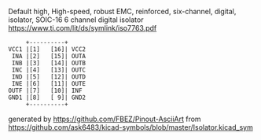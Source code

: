 Default high, High-speed, robust EMC, reinforced, six-channel, digital, isolator, SOIC-16
6 channel digital isolator
https://www.ti.com/lit/ds/symlink/iso7763.pdf


	     +----------+
	VCC1 |[1]   [16]| VCC2
	 INA |[2]   [15]| OUTA
	 INB |[3]   [14]| OUTB
	 INC |[4]   [13]| OUTC
	 IND |[5]   [12]| OUTD
	 INE |[6]   [11]| OUTE
	OUTF |[7]   [10]| INF
	GND1 |[8]   [ 9]| GND2
	     +----------+


generated by https://github.com/FBEZ/Pinout-AsciiArt from https://github.com/ask6483/kicad-symbols/blob/master/Isolator.kicad_sym